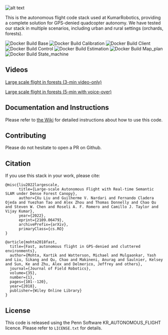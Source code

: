 ![alt text](https://github.com/KumarRobotics/kr_autonomous_flight/blob/master/docs/Falcon4.jpg?raw=true)

This is the autonomous flight code stack used at KumarRobotics, providing a complete solution for GPS-denied quadcopter autonomy. We have tested our stack in multiple scenarios, including urban and rural settings (orchards, forests).

![Docker Build Base](https://github.com/kumarrobotics/kr_autonomous_flight/actions/workflows/docker-build-base.yaml/badge.svg)
![Docker Build Calibration](https://github.com/kumarrobotics/kr_autonomous_flight/actions/workflows/docker-build-calibration.yaml/badge.svg)
![Docker Build Client](https://github.com/kumarrobotics/kr_autonomous_flight/actions/workflows/docker-build-client.yaml/badge.svg)
![Docker Build Control](https://github.com/kumarrobotics/kr_autonomous_flight/actions/workflows/docker-build-control.yaml/badge.svg)
![Docker Build Estimation](https://github.com/kumarrobotics/kr_autonomous_flight/actions/workflows/docker-build-estimation.yaml/badge.svg)
![Docker Build Map_plan](https://github.com/kumarrobotics/kr_autonomous_flight/actions/workflows/docker-build-map-plan.yaml/badge.svg)
![Docker Build State_machine](https://github.com/kumarrobotics/kr_autonomous_flight/actions/workflows/docker-build-state-machine.yaml/badge.svg)

## Videos
[Large scale flight in forests (3-min video-only)](https://www.youtube.com/watch?v=Ad3ANMX8gd4)

[Large scale flight in forests (5-min with voice-over)](https://www.youtube.com/watch?v=kbyNrRoT9zo)

## Documentation and Instructions
Please refer to [the Wiki](https://github.com/KumarRobotics/kr_autonomous_flight/wiki) for detailed instructions about how to use this code.

## Contributing
Please do not hesitate to open a PR on Github.

## Citation
If you use this stack in your work, please cite:

```
@misc{liu2022largescale,
      title={Large-scale Autonomous Flight with Real-time Semantic SLAM under Dense Forest Canopy}, 
      author={Xu Liu and Guilherme V. Nardari and Fernando Cladera Ojeda and Yuezhan Tao and Alex Zhou and Thomas Donnelly and Chao Qu and Steven W. Chen and Roseli A. F. Romero and Camillo J. Taylor and Vijay Kumar},
      year={2022},
      eprint={2109.06479},
      archivePrefix={arXiv},
      primaryClass={cs.RO}
}
```

```
@article{mohta2018fast,
  title={Fast, autonomous flight in GPS-denied and cluttered environments},
  author={Mohta, Kartik and Watterson, Michael and Mulgaonkar, Yash and Liu, Sikang and Qu, Chao and Makineni, Anurag and Saulnier, Kelsey and Sun, Ke and Zhu, Alex and Delmerico, Jeffrey and others},
  journal={Journal of Field Robotics},
  volume={35},
  number={1},
  pages={101--120},
  year={2018},
  publisher={Wiley Online Library}
}

```
## License

This code is released using the Penn Software KR\_AUTONOMOUS\_FLIGHT licence.
Please refer to `LICENSE.txt` for details.
